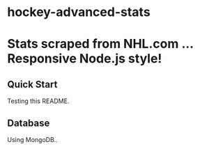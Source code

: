 hockey-advanced-stats
=====================

Stats scraped from NHL.com ... Responsive Node.js style!
=====================

## Quick Start
Testing this README.

## Database
Using MongoDB..
